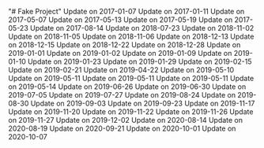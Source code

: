 "# Fake Project" 
Update on 2017-01-07
Update on 2017-01-11
Update on 2017-05-07
Update on 2017-05-13
Update on 2017-05-19
Update on 2017-05-23
Update on 2017-08-14
Update on 2018-07-23
Update on 2018-11-02
Update on 2018-11-05
Update on 2018-11-06
Update on 2018-12-13
Update on 2018-12-15
Update on 2018-12-22
Update on 2018-12-28
Update on 2019-01-01
Update on 2019-01-02
Update on 2019-01-09
Update on 2019-01-10
Update on 2019-01-23
Update on 2019-01-29
Update on 2019-02-15
Update on 2019-02-21
Update on 2019-04-22
Update on 2019-05-10
Update on 2019-05-11
Update on 2019-05-11
Update on 2019-05-11
Update on 2019-05-14
Update on 2019-06-26
Update on 2019-06-30
Update on 2019-07-05
Update on 2019-07-27
Update on 2019-08-24
Update on 2019-08-30
Update on 2019-09-03
Update on 2019-09-23
Update on 2019-11-17
Update on 2019-11-20
Update on 2019-11-22
Update on 2019-11-26
Update on 2019-11-27
Update on 2019-12-02
Update on 2020-08-14
Update on 2020-08-19
Update on 2020-09-21
Update on 2020-10-01
Update on 2020-10-07
